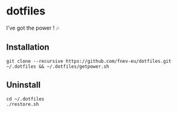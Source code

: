 # dotfiles
I've got the power ! 🎶

## Installation
```
git clone --recursive https://github.com/fnev-eu/dotfiles.git ~/.dotfiles && ~/.dotfiles/getpower.sh
```

## Uninstall
```
cd ~/.dotfiles
./restore.sh
```
